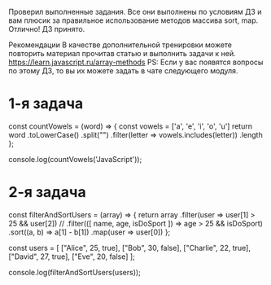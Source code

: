 Проверил выполненные задания. Все они выполнены по условиям ДЗ и вам плюсик за правильное использование методов массива sort, map. Отлично!
ДЗ принято.

Рекомендации
В качестве дополнительной тренировки можете повторить материал прочитав статью и выполнить задачи к ней.
https://learn.javascript.ru/array-methods
PS: Если у вас появятся вопросы по этому ДЗ, то вы их можете задать в чате следующего модуля.

# 1-я задача
const countVowels = (word) => {
    const vowels = ['a', 'e', 'i', 'o', 'u']
    return word
        .toLowerCase()
        .split("")
        .filter(letter => vowels.includes(letter))
        .length
};

console.log(countVowels('JavaScript'));

# 2-я задача
const filterAndSortUsers = (array) => {
    return array
        .filter(user => user[1] > 25 && user[2]) // .filter(([ name, age, isDoSport ]) => age > 25 && isDoSport)
        .sort((a, b) => a[1] - b[1])
        .map(user => user[0])
};


const users = [
    ["Alice", 25, true],
    ["Bob", 30, false],
    ["Charlie", 22, true],
    ["David", 27, true],
    ["Eve", 20, false]
];

console.log(filterAndSortUsers(users));
